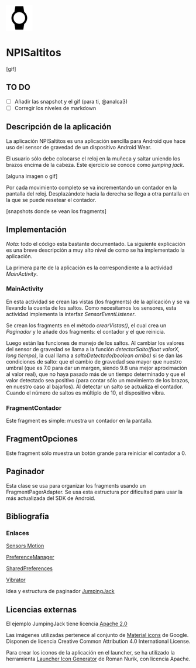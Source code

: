 ![NPISaltitos](app/src/main/res/mipmap-hdpi/ic_launcher.png)

# NPISaltitos

[gif]

## TO DO

* [ ] Añadir las snapshot y el gif (para ti, @analca3)
* [ ] Corregir los niveles de markdown

## Descripción de la aplicación

La aplicación NPISaltitos es una aplicación sencilla para Android que hace uso del sensor de gravedad de un dispositivo Android Wear.

El usuario sólo debe colocarse el reloj en la muñeca y saltar uniendo los brazos encima de la cabeza.
Este ejercicio se conoce como *jumping jack*.

[alguna imagen o gif]

Por cada movimiento completo se va incrementando un contador en la pantalla del reloj. Desplazándote hacia la derecha se llega a otra pantalla
en la que se puede resetear el contador.

[snapshots donde se vean los fragments]


## Implementación

*Nota*: todo el código esta bastante documentado. La siguiente explicación es una breve descripción a muy alto nivel de como se ha implementado la aplicación.


La primera parte de la aplicación es la correspondiente a la actividad *MainActivity*.

### MainActivity

En esta actividad se crean las vistas (los fragments) de la aplicación y se va llevando la cuenta de los saltos.
Como necesitamos los sensores, esta actividad implementa la interfaz *SensorEventListener*.

Se crean los fragments en el método *crearVistas()*, el cual crea un *Paginador* y le añade dos fragments: el contador y el que reinicia.

Luego están las funciones de manejo de los saltos. Al cambiar los valores del sensor de gravedad se llama a la función *detectarSalto(float valorX, long tiempo)*, la cual llama a *saltoDetectado(boolean arriba)* si se dan las condiciones de salto: que el cambio de gravedad sea mayor que nuestro umbral (que es 7.0 para dar un margen, siendo 9.8 una mejor aproximación al valor real), que no haya pasado más de un tiempo determinado y que el valor detectado sea positivo (para contar sólo un movimiento de los brazos, en nuestro caso al bajarlos). Al detectar un salto se actualiza el contador. Cuando el número de saltos es múltiplo de 10, el dispositivo vibra.

### FragmentContador

Este fragment es simple: muestra un contador en la pantalla.

## FragmentOpciones

Este fragment sólo muestra un botón grande para reiniciar el contador a 0.

## Paginador

Esta clase se usa para organizar los fragments usando un FragmentPagerAdapter. Se usa esta estructura por dificultad para usar la más actualizada del SDK de Android.

## Bibliografía


### Enlaces

[Sensors Motion](http://developer.android.com/intl/es/guide/topics/sensors/sensors_motion.html)

[PreferenceManager](http://developer.android.com/intl/es/reference/android/preference/PreferenceManager.html)

[SharedPreferences](http://developer.android.com/intl/es/reference/android/content/SharedPreferences.html)

[Vibrator](http://developer.android.com/intl/es/reference/android/os/Vibrator.html)


Idea y estructura de paginador
[JumpingJack](https://github.com/googlesamples/android-JumpingJack)

## Licencias externas

El ejemplo JumpingJack tiene licencia [Apache 2.0](http://www.apache.org/licenses/LICENSE-2.0)


Las imágenes utilizadas pertenece al conjunto de [Material icons](https://design.google.com/icons/) de Google. Disponen de licencia Creative Common Attribution 4.0 International License.

Para crear los iconos de la aplicación en el launcher, se ha utilizado la herramienta [Launcher Icon Generator](https://romannurik.github.io/AndroidAssetStudio/icons-launcher.html) de Roman Nurik, con licencia Apache.
